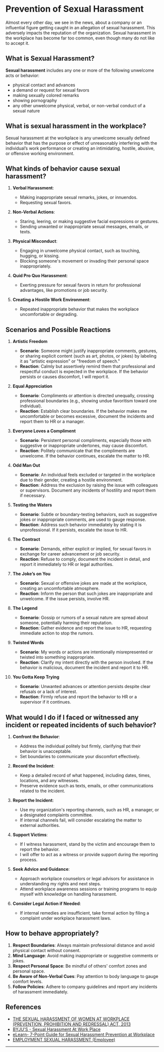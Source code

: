 # Prevention of Sexual Harassment

Almost every other day, we see in the news, about a company or an influential figure getting caught in an allegation of sexual harassment. This adversely impacts the reputation of the organization.  Sexual harassment in the workplace has become far too common, even though many do not like to accept it.

## What is Sexual Harassment?
**Sexual harassment** includes any one or more of the following unwelcome acts or behavior:
- physical contact and advances
- a demand or request for sexual favors
- making sexually colored remarks
- showing pornography
- any other unwelcome physical, verbal, or non-verbal conduct of a sexual nature

## What is sexual harassment in the workplace?

Sexual harassment at the workplace is any unwelcome sexually defined behavior that has the purpose or effect of unreasonably interfering with the individual’s work performance or creating an intimidating, hostile, abusive, or offensive working environment.

## What kinds of behavior cause sexual harassment?

1. **Verbal Harassment**:  
   - Making inappropriate sexual remarks, jokes, or innuendos.  
   - Requesting sexual favors.  

2. **Non-Verbal Actions**:  
   - Staring, leering, or making suggestive facial expressions or gestures.
   - Sending unwanted or inappropriate sexual messages, emails, or texts.  

3. **Physical Misconduct**:  
   - Engaging in unwelcome physical contact, such as touching, hugging, or kissing.  
   - Blocking someone's movement or invading their personal space inappropriately. 

4. **Quid Pro Quo Harassment**:  
   - Exerting pressure for sexual favors in return for professional advantages, like promotions or job security.  

5. **Creating a Hostile Work Environment**:  
   - Repeated inappropriate behavior that makes the workplace uncomfortable or degrading.  

## Scenarios and Possible Reactions

1. **Artistic Freedom**
   - **Scenario**: Someone might justify inappropriate comments, gestures, or sharing explicit content (such as art, photos, or jokes) by labeling it as "artistic expression" or "freedom of speech."  
   - **Reaction**: Calmly but assertively remind them that professional and respectful conduct is expected in the workplace. If the behavior persists or causes discomfort, I will report it.

2. **Equal Appreciation**
   - **Scenario**: Compliments or attention is directed unequally, crossing professional boundaries (e.g., showing undue favoritism toward one individual).  
   - **Reaction**: Establish clear boundaries. If the behavior makes me uncomfortable or becomes excessive, document the incidents and report them to HR or a manager.

3. **Everyone Loves a Compliment**
   - **Scenario**: Persistent personal compliments, especially those with suggestive or inappropriate undertones, may cause discomfort.  
   - **Reaction**: Politely communicate that the compliments are unwelcome. If the behavior continues, escalate the matter to HR.

4. **Odd Man Out**
   - **Scenario**: An individual feels excluded or targeted in the workplace due to their gender, creating a hostile environment.  
   - **Reaction**: Address the exclusion by raising the issue with colleagues or supervisors. Document any incidents of hostility and report them if necessary.

5. **Testing the Waters**
   - **Scenario**: Subtle or boundary-testing behaviors, such as suggestive jokes or inappropriate comments, are used to gauge response.  
   - **Reaction**: Address such behavior immediately by stating it is unprofessional. If it persists, escalate the issue to HR.

6. **The Contract**
   - **Scenario**: Demands, either explicit or implied, for sexual favors in exchange for career advancement or job security.  
   - **Reaction**: Refuse to comply, document the incident in detail, and report it immediately to HR or legal authorities.

7. **The Joke’s on You**
   - **Scenario**: Sexual or offensive jokes are made at the workplace, creating an uncomfortable atmosphere.  
   - **Reaction**: Inform the person that such jokes are inappropriate and unwelcome. If the issue persists, involve HR.

8. **The Legend**
   - **Scenario**: Gossip or rumors of a sexual nature are spread about someone, potentially harming their reputation.  
   - **Reaction**: Gather evidence and report the issue to HR, requesting immediate action to stop the rumors.

9. **Twisted Words**
   - **Scenario**: My words or actions are intentionally misrepresented or twisted into something inappropriate.  
   - **Reaction**: Clarify my intent directly with the person involved. If the behavior is malicious, document the incident and report it to HR.

10. **You Gotta Keep Trying**
    - **Scenario**: Unwanted advances or attention persists despite clear refusals or a lack of interest.  
    - **Reaction**: Firmly refuse and report the behavior to HR or a supervisor if it continues.



## What would I do if I faced or witnessed any incident or repeated incidents of such behavior?

1. **Confront the Behavior**:  
   - Address the individual politely but firmly, clarifying that their behavior is unacceptable.  
   - Set boundaries to communicate your discomfort effectively.  

2. **Record the Incident**:  
   - Keep a detailed record of what happened, including dates, times, locations, and any witnesses.  
   - Preserve evidence such as texts, emails, or other communications related to the incident.  

3. **Report the Incident**:  
   - Use my organization's reporting channels, such as HR, a manager, or a designated complaints committee.  
   - If internal channels fail, will consider escalating the matter to external authorities.  

4. **Support Victims**:  
   - If I witness harassment, stand by the victim and encourage them to report the behavior.  
   - I will offer to act as a witness or provide support during the reporting process.  

5. **Seek Advice and Guidance**:  
   - Approach workplace counselors or legal advisors for assistance in understanding my rights and next steps.  
   - Attend workplace awareness sessions or training programs to equip myself with knowledge on handling harassment.  

6. **Consider Legal Action if Needed**:  
   - If internal remedies are insufficient, take formal action by filing a complaint under workplace harassment laws.  



## How to behave appropriately?

1. **Respect Boundaries**: Always maintain professional distance and avoid physical contact without consent.
2. **Mind Language**: Avoid making inappropriate or suggestive comments or jokes.
3. **Respect Personal Space**: Be mindful of others' comfort zones and personal space.
4. **Be Aware of Non-Verbal Cues**: Pay attention to body language to gauge comfort levels.
5. **Follow Policies**: Adhere to company guidelines and report any incidents of harassment immediately.





## References
* [THE SEXUAL HARASSMENT OF WOMEN AT WORKPLACE
(PREVENTION, PROHIBITION AND REDRESSAL) ACT, 2013](https://doe.gov.in/files/inline-documents/DoE_Prevention_sexual_harassment.pdf)
* [BYJU'S - Sexual Harassment At Work Place](https://byjus.com/free-ias-prep/sexual-harassment-at-workplace-upsc-notes/)
* [eLearn- 7-Point Guide for Sexual Harassment Prevention at Workplace](https://elearnposh.com/7-point-sexual-harassment-prevention-at-workplace/)
* [EMPLOYMENT SEXUAL HARASSMENT (Employee)](https://www.youtube.com/watch?v=o3FhoCz-FbA)
---

